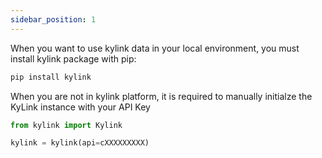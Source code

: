 ```yaml
---
sidebar_position: 1
---
```


When you want to use kylink data in your local environment, you must install kylink package with pip:

```bash
pip install kylink
```

When you are not in kylink platform, it is required to manually initialze the KyLink instance with your API Key

```python
from kylink import Kylink

kylink = kylink(api=cXXXXXXXXX)

```

